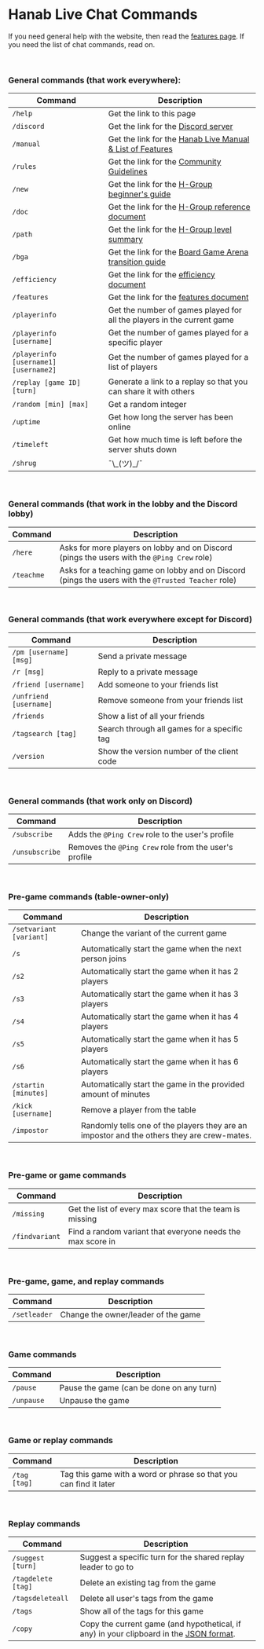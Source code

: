 # Hanab Live Chat Commands

If you need general help with the website, then read the [features page](FEATURES.md). If you need the list of chat commands, read on.

<br />

### General commands (that work everywhere):

| Command                               | Description
| ------------------------------------- | -----------
| `/help`                               | Get the link to this page
| `/discord`                            | Get the link for the [Discord server](https://discord.gg/FADvkJp)
| `/manual`                             | Get the link for the [Hanab Live Manual & List of Features](https://github.com/Hanabi-Live/hanabi-live/blob/main/docs/FEATURES.md)
| `/rules`                              | Get the link for the [Community Guidelines](https://github.com/Hanabi-Live/hanabi-live/blob/main/docs/COMMUNITY_GUIDELINES.md)
| `/new`                                | Get the link for the [H-Group beginner's guide](https://hanabi.github.io/docs/beginner)
| `/doc`                                | Get the link for the [H-Group reference document](https://hanabi.github.io/docs/reference)
| `/path`                               | Get the link for the [H-Group level summary](https://hanabi.github.io/docs/learning-path/#level-summary)
| `/bga`                                | Get the link for the [Board Game Arena transition guide](https://github.com/hanabi/hanabi.github.io/blob/main/misc/BGA.md)
| `/efficiency`                         | Get the link for the [efficiency document](https://github.com/hanabi/hanabi.github.io/blob/main/misc/efficiency.md)
| `/features`                           | Get the link for the [features document](https://github.com/Hanabi-Live/hanabi-live/blob/main/docs/FEATURES.md)
| `/playerinfo`                         | Get the number of games played for all the players in the current game
| `/playerinfo [username]`              | Get the number of games played for a specific player
| `/playerinfo [username1] [username2]` | Get the number of games played for a list of players
| `/replay [game ID] [turn]`            | Generate a link to a replay so that you can share it with others
| `/random [min] [max]`                 | Get a random integer
| `/uptime`                             | Get how long the server has been online
| `/timeleft`                           | Get how much time is left before the server shuts down
| `/shrug`                              | ¯\\\_(ツ)\_/¯

<br />

### General commands (that work in the lobby and the Discord lobby)

| Command    | Description
| ---------- | -----------
| `/here`    | Asks for more players on lobby and on Discord (pings the users with the `@Ping Crew` role)
| `/teachme` | Asks for a teaching game on lobby and on Discord (pings the users with the `@Trusted Teacher` role)

<br />

### General commands (that work everywhere except for Discord)

| Command                | Description
| ---------------------- |------------
| `/pm [username] [msg]` | Send a private message
| `/r [msg]`             | Reply to a private message
| `/friend [username]`   | Add someone to your friends list
| `/unfriend [username]` | Remove someone from your friends list
| `/friends`             | Show a list of all your friends
| `/tagsearch [tag]`     | Search through all games for a specific tag
| `/version`             | Show the version number of the client code

<br />

### General commands (that work only on Discord)

| Command        | Description
| -------------- | -----------
| `/subscribe`   | Adds the `@Ping Crew` role to the user's profile
| `/unsubscribe` | Removes the `@Ping Crew` role from the user's profile

<br />

### Pre-game commands (table-owner-only)

| Command                    | Description
| -------------------------- |------------
| `/setvariant [variant]`    | Change the variant of the current game
| `/s`                       | Automatically start the game when the next person joins
| `/s2`                      | Automatically start the game when it has 2 players
| `/s3`                      | Automatically start the game when it has 3 players
| `/s4`                      | Automatically start the game when it has 4 players
| `/s5`                      | Automatically start the game when it has 5 players
| `/s6`                      | Automatically start the game when it has 6 players
| `/startin [minutes]`       | Automatically start the game in the provided amount of minutes
| `/kick [username]`         | Remove a player from the table
| `/impostor`                | Randomly tells one of the players they are an impostor and the others they are crew-mates.

<br />

### Pre-game or game commands

| Command        | Description
| -------------- |------------
| `/missing`     | Get the list of every max score that the team is missing
| `/findvariant` | Find a random variant that everyone needs the max score in

<br />

### Pre-game, game, and replay commands

| Command      | Description
| ------------ |------------
| `/setleader` | Change the owner/leader of the game

<br />

### Game commands

| Command    | Description
| ---------- | -----------
| `/pause`   | Pause the game (can be done on any turn)
| `/unpause` | Unpause the game

<br />

### Game or replay commands

| Command      | Description
| ------------ | -----------
| `/tag [tag]` | Tag this game with a word or phrase so that you can find it later

<br />

### Replay commands

| Command            | Description
| ------------------ | -----------
| `/suggest [turn]`  | Suggest a specific turn for the shared replay leader to go to
| `/tagdelete [tag]` | Delete an existing tag from the game
| `/tagsdeleteall`   | Delete all user's tags from the game
| `/tags`            | Show all of the tags for this game
| `/copy`            | Copy the current game (and hypothetical, if any) in your clipboard in the [JSON format](https://raw.githubusercontent.com/Hanabi-Live/hanabi-live/main/misc/example_game_with_comments.jsonc).
